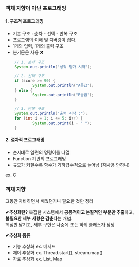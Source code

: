 
### 객체 지향이 아닌 프로그래밍 
#### 1. 구조적 프로그래밍 

- 기본 구조 : 순차 - 선택 - 반복 구조 
- 프로그램의 이해 및 디버깅이 쉽다.
- 1개의 입력, 1개의 출력 구조 
- 분기문은 사용 ❌
```java
	// 1. 순차 구조
	System.out.println("성적 평가 시작");

	// 2. 선택 구조
	if (score >= 90) {
			System.out.println("A등급");
	} else {
			System.out.println("B등급");
	}

	// 3. 반복 구조
	System.out.println("출력 시작 :");
	for (int i = 1; i <= 5; i++) {
			System.out.print(i + " ");
	}
```


#### 2. 절차적 프로그래밍 

- 순서대로 일련의 명령어를 나열
- Function 기반의 프로그래밍 
- 규모가 커질수록 함수가 기하급수적으로 늘어남 (재사용 안하니)

ex. C

### 객체 지향 

그동안 자바하면서 배웠던거니 필요한 것만 정리 

**✔추상화란?**
복잡한 시스템에서 **공통적이고 본질적인 부분만 추출**하고,  
**불필요한 세부 사항은 감춘다**는 개념.  
핵심만 남기고, 세부 구현은 나중에 또는 하위 클래스가 담당


**✔추상화 종류** 
- 기능 추상화 ex. 메서드 
- 제어 추상화  ex. Thread.start(), stream.map()
- 자료 추상화 ex. List, Map












